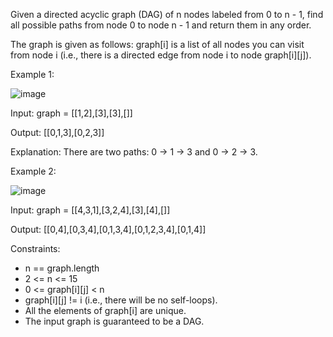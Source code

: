 Given a directed acyclic graph (DAG) of n nodes labeled from 0 to n - 1, find all possible paths from node 0 to node n - 1 and return them in any order.

The graph is given as follows: graph[i] is a list of all nodes you can visit from node i (i.e., there is a directed edge from node i to node graph[i][j]).

Example 1:

![image](https://user-images.githubusercontent.com/25152105/183311047-1623e163-9d8d-4d3d-b8ce-58475e89ba28.png)


Input: graph = [[1,2],[3],[3],[]]

Output: [[0,1,3],[0,2,3]]

Explanation: There are two paths: 0 -> 1 -> 3 and 0 -> 2 -> 3.

Example 2:

![image](https://user-images.githubusercontent.com/25152105/183311060-5f3d0ffc-0c1c-4118-9ecb-132649af8a1c.png)

Input: graph = [[4,3,1],[3,2,4],[3],[4],[]]

Output: [[0,4],[0,3,4],[0,1,3,4],[0,1,2,3,4],[0,1,4]]

Constraints:

- n == graph.length
- 2 <= n <= 15
- 0 <= graph[i][j] < n
- graph[i][j] != i (i.e., there will be no self-loops).
- All the elements of graph[i] are unique.
- The input graph is guaranteed to be a DAG.
